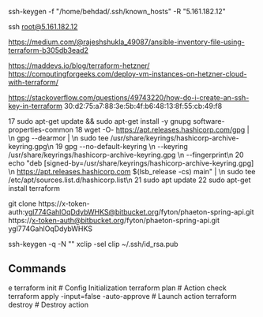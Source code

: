 ssh-keygen -f "/home/behdad/.ssh/known_hosts" -R "5.161.182.12"


ssh root@5.161.182.12























https://medium.com/@rajeshshukla_49087/ansible-inventory-file-using-terraform-b305db3ead2

https://maddevs.io/blog/terraform-hetzner/
https://computingforgeeks.com/deploy-vm-instances-on-hetzner-cloud-with-terraform/

https://stackoverflow.com/questions/49743220/how-do-i-create-an-ssh-key-in-terraform
30:d2:75:a7:88:3e:5b:4f:b6:48:13:8f:55:cb:49:f8

17  sudo apt-get update && sudo apt-get install -y gnupg software-properties-common
18  wget -O- https://apt.releases.hashicorp.com/gpg | \\n    gpg --dearmor | \\n    sudo tee /usr/share/keyrings/hashicorp-archive-keyring.gpg\n
19  gpg --no-default-keyring \\n    --keyring /usr/share/keyrings/hashicorp-archive-keyring.gpg \\n    --fingerprint\n
20  echo "deb [signed-by=/usr/share/keyrings/hashicorp-archive-keyring.gpg] \\n    https://apt.releases.hashicorp.com $(lsb_release -cs) main" | \\n    sudo tee /etc/apt/sources.list.d/hashicorp.list\n
21  sudo apt update
22  sudo apt-get install terraform

git clone https://x-token-auth:ygl774GahlOqDdybWHKS@bitbucket.org/fyton/phaeton-spring-api.git
https://x-token-auth@bitbucket.org/fyton/phaeton-spring-api.git
ygl774GahlOqDdybWHKS


ssh-keygen -q -N ""
xclip -sel clip ~/.ssh/id_rsa.pub


## Commands
e
terraform init       # Config Initialization
terraform plan       # Action check
terraform apply -input=false -auto-approve     # Launch action
terraform destroy      # Destroy action